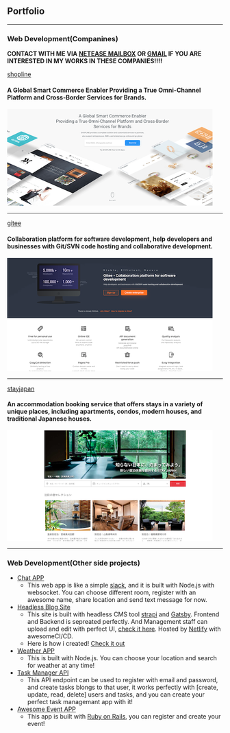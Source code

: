 ## Portfolio

---

### Web Development(Companines)

**CONTACT WITH ME VIA [NETEASE MAILBOX](yanghaoyuying@126.com) OR [GMAIL](yanghaoyuying@gmail.com) IF YOU ARE INTERESTED IN MY WORKS IN THESE COMPANIES!!!!**

[shopline](https://shoplineapp.com/)
#### A Global Smart Commerce Enabler Providing a True Omni-Channel Platform and Cross-Border Services for Brands.

<img src="images/sl_thumb.png?raw=true"/>

---

[gitee](https://gitee.com/)

#### Collaboration platform for software development, help developers and businesses with Git/SVN code hosting and collaborative development.


<img src="images/ge_thumb.png?raw=true"/>

---

[stayjapan](https://stayjapan.com/)

#### An accommodation booking service that offers stays in a variety of unique places, including apartments, condos, modern houses, and traditional Japanese houses.

<img src="images/sj_thumb.png?raw=true"/>

---


### Web Development(Other side projects)

- [Chat APP](http://kpdnffj9jegz.leanapp.cn/)
  - This web app is like a simple [slack](https://slack.com/intl/en-cn/),  and it is built with Node.js with websocket. You can choose different room, register with an awesome name, share location and send text message for now.
- [Headless Blog Site](https://strapi-gatsby-howard-demo.netlify.com/)
  - This site is built with headless CMS tool [strapi](https://strapi.io/) and [Gatsby](https://www.gatsbyjs.org/). Frontend and Backend is sepreated perfectly. And Management staff can upload and edit with perfect UI, [check it here](https://strapi-gatsby-howard-demo.herokuapp.com/admin). Hosted by [Netlify](https://www.netlify.com/) with awesomeCI/CD.
  - Here is how i created! [Check it out](https://drive.google.com/file/d/15oxdDSq7ip2VUnhkJw32ndgY20rvLCAY/view?usp=sharing)
- [Weather APP](https://howard-weather-app.herokuapp.com/)
  - This is built with Node.js. You can choose your location and search for weather at any time!
- [Task Manager API](https://jade-howard-task-manager.herokuapp.com/)
  - This API endpoint can be used to register with email and password, and create tasks blongs to that user, it works perfectly with
  [create, update, read, delete] users and tasks, and you can create your perfect task managemant app with it!
- [Awesome Event APP](https://haoxiaoxiao.herokuapp.com/)
  - This app is built with [Ruby on Rails](https://rubyonrails.org/), you can register and create your event!